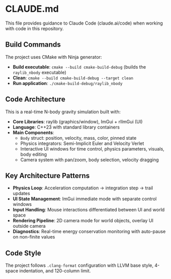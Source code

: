 # CLAUDE.md

This file provides guidance to Claude Code (claude.ai/code) when working with code in this repository.

## Build Commands

The project uses CMake with Ninja generator:

- **Build executable**: `cmake --build cmake-build-debug` (builds the `raylib_nbody` executable)
- **Clean**: `cmake --build cmake-build-debug --target clean`
- **Run application**: `./cmake-build-debug/raylib_nbody`

## Code Architecture

This is a real-time N-body gravity simulation built with:

- **Core Libraries**: raylib (graphics/window), ImGui + rlImGui (UI)
- **Language**: C++23 with standard library containers
- **Main Components**:
  - `Body` struct: position, velocity, mass, color, pinned state
  - Physics integrators: Semi-Implicit Euler and Velocity Verlet
  - Interactive UI windows for time control, physics parameters, visuals, body editing
  - Camera system with pan/zoom, body selection, velocity dragging

## Key Architecture Patterns

- **Physics Loop**: Acceleration computation → integration step → trail updates
- **UI State Management**: ImGui immediate mode with separate control windows
- **Input Handling**: Mouse interactions differentiated between UI and world space
- **Rendering Pipeline**: 2D camera mode for world objects, overlay UI outside camera
- **Diagnostics**: Real-time energy conservation monitoring with auto-pause on non-finite values

## Code Style

The project follows `.clang-format` configuration with LLVM base style, 4-space indentation, and 120-column limit.